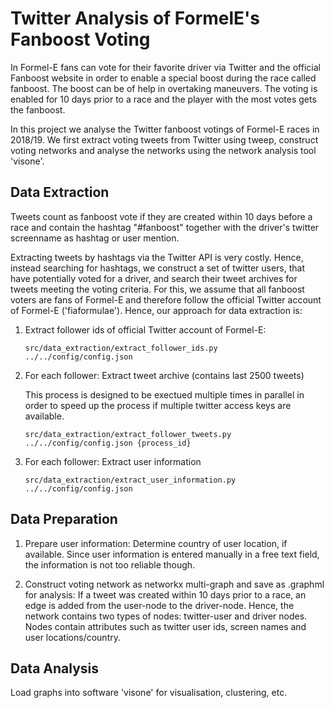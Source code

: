 # Twitter Analysis of FormelE's Fanboost Voting
In Formel-E fans can vote for their favorite driver via Twitter and the official Fanboost website in order to enable a special boost during the race called fanboost. The boost can be of help in overtaking maneuvers. The voting is enabled for 10 days prior to a race and the player with the most votes gets the fanboost.

In this project we analyse the Twitter fanboost votings of Formel-E races in 2018/19. We first extract voting tweets from Twitter using tweep, construct voting networks and analyse the networks using the network analysis tool 'visone'.

## Data Extraction
Tweets count as fanboost vote if they are created within 10 days before a race and contain the hashtag "#fanboost" together with the driver's twitter screenname as hashtag or user mention. 

Extracting tweets by hashtags via the Twitter API is very costly. Hence, instead searching for hashtags, we construct a set of twitter users, that have potentially voted for a driver, and search their tweet archives for tweets meeting the voting criteria. For this, we assume that all fanboost voters are fans of Formel-E and therefore follow the official Twitter account of Formel-E ('fiaformulae'). Hence, our approach for data extraction is:

1. Extract follower ids of official Twitter account of Formel-E: 
    
    ```src/data_extraction/extract_follower_ids.py ../../config/config.json```

2. For each follower: Extract tweet archive (contains last 2500 tweets)

   This process is designed to be exectued multiple times in parallel in order to speed up the process if multiple twitter access keys are available.
   
    ```src/data_extraction/extract_follower_tweets.py ../../config/config.json {process_id}```

3. For each follower: Extract user information
    
   ```src/data_extraction/extract_user_information.py ../../config/config.json```
   
 
## Data Preparation
1. Prepare user information: Determine country of user location, if available. 
  Since user information is entered manually in a free text field, the information is not too reliable though.

2. Construct voting network as networkx multi-graph and save as .graphml for analysis: 
  If a tweet was created within 10 days prior to a race, an edge is added from the user-node to the driver-node. Hence, the network contains two types of nodes: twitter-user and driver nodes. Nodes contain attributes such as twitter user ids, screen names and user locations/country. 

## Data Analysis

Load graphs into software 'visone' for visualisation, clustering, etc. 

